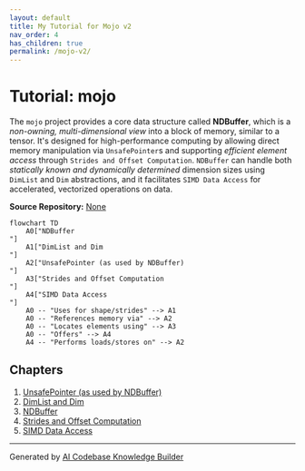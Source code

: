 ```yaml
---
layout: default
title: My Tutorial for Mojo v2
nav_order: 4
has_children: true
permalink: /mojo-v2/
---
```

# Tutorial: mojo

The `mojo` project provides a core data structure called **NDBuffer**, which is a *non-owning, multi-dimensional view* into a block of memory, similar to a tensor. It's designed for high-performance computing by allowing direct memory manipulation via `UnsafePointer`s and supporting *efficient element access* through `Strides and Offset Computation`. `NDBuffer` can handle both *statically known and dynamically determined* dimension sizes using `DimList` and `Dim` abstractions, and it facilitates `SIMD Data Access` for accelerated, vectorized operations on data.


**Source Repository:** [None](None)

```mermaid
flowchart TD
    A0["NDBuffer
"]
    A1["DimList and Dim
"]
    A2["UnsafePointer (as used by NDBuffer)
"]
    A3["Strides and Offset Computation
"]
    A4["SIMD Data Access
"]
    A0 -- "Uses for shape/strides" --> A1
    A0 -- "References memory via" --> A2
    A0 -- "Locates elements using" --> A3
    A0 -- "Offers" --> A4
    A4 -- "Performs loads/stores on" --> A2
```

## Chapters

1. [UnsafePointer (as used by NDBuffer)
](01_unsafepointer__as_used_by_ndbuffer__.md)
2. [DimList and Dim
](02_dimlist_and_dim_.md)
3. [NDBuffer
](03_ndbuffer_.md)
4. [Strides and Offset Computation
](04_strides_and_offset_computation_.md)
5. [SIMD Data Access
](05_simd_data_access_.md)


---

Generated by [AI Codebase Knowledge Builder](https://github.com/The-Pocket/Tutorial-Codebase-Knowledge)